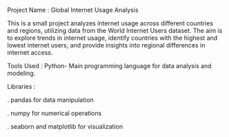  
  Project Name : Global Internet Usage Analysis 

This is a small project analyzes internet usage across different countries and regions, utilizing data from the World Internet Users dataset. The aim is to explore trends in internet usage, identify countries with the highest and lowest internet users, and provide insights into regional differences in internet access.

Tools Used  : Python- Main programming language for data analysis and modeling.

Libraries :

. pandas for data manipulation

. numpy for numerical operations

. seaborn and matplotlib for visualization







 
